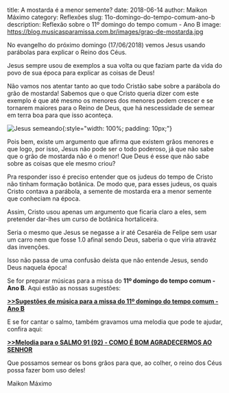 title: A mostarda é a menor semente?
date: 2018-06-14
author: Maikon Máximo
category: Reflexões
slug: 11o-domingo-do-tempo-comum-ano-b
description: Reflexão sobre o 11º domingo do tempo comum - Ano B
image: https://blog.musicasparamissa.com.br/images/grao-de-mostarda.jpg

No evangelho do próximo domingo (17/06/2018) vemos Jesus usando parábolas para explicar o Reino dos Céus.

Jesus sempre usou de exemplos a sua volta ou que faziam parte da vida do povo de sua época
para explicar as coisas de Deus!

Não vamos nos atentar tanto ao que todo Cristão sabe sobre a parábola do grão de mostarda!
Sabemos que o que Cristo queria dizer com este exemplo é que
até mesmo os menores dos menores podem crescer e se tornarem maiores para o Reino de Deus,
que há nescessidade de semear em terra boa para que isso aconteça.

![Jesus semeando](https://blog.musicasparamissa.com.br/images/grao-de-mostarda.jpg){:style="width: 100%; padding: 10px;"}

Pois bem, existe um argumento que afirma que existem grãos menores e que logo, por isso,
Jesus não pode ser o todo poderoso, já que não sabe que o grão de mostarda não é o menor!
Que Deus é esse que não sabe sobre as coisas que ele mesmo criou?

Pra responder isso é preciso entender que os judeus do tempo de Cristo não tinham formação botânica.
De modo que, para esses judeus, os quais Cristo contava a parábola,
a semente de mostarda era a menor semente que conheciam na época.

Assim, Cristo usou apenas um argumento que ficaria claro a eles,
sem pretender dar-lhes um curso de botânica hortaliceira.

Seria o mesmo que Jesus se negasse a ir até Cesaréia de Felipe sem usar um carro
nem que fosse 1.0 afinal sendo Deus, saberia o que viria atravéz das invenções.

Isso não passa de uma confusão deísta que não entende Jesus, sendo Deus naquela época!

Se for preparar músicas para a missa do **11º domingo do tempo comum - Ano B**.
Aqui estão as nossas sugestões:

[**>>Sugestões de música para a missa do 11º domingo do tempo comum - Ano B**](https://musicasparamissa.com.br/sugestoes-para/11o-domingo-do-tempo-comum-ano-b/)

E se for cantar o salmo, também gravamos uma melodia que pode te ajudar, confira aqui:

[**>>Melodia para o SALMO 91 (92) - COMO É BOM AGRADECERMOS AO SENHOR**](https://musicasparamissa.com.br/musica/salmo-91-como-e-bom-agradecermos-ao-senhor/)

Que possamos semear os bons grãos para que, ao colher, o reino dos Céus possa fazer bom uso deles!

Maikon Máximo
